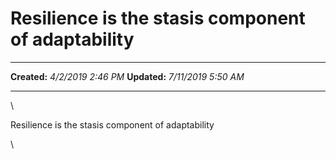 Resilience is the stasis component of adaptability
==================================================

  -------------- ---------------------
  **Created:**   *4/2/2019 2:46 PM*
  **Updated:**   *7/11/2019 5:50 AM*
  -------------- ---------------------

\

Resilience is the stasis component of adaptability

\

 
